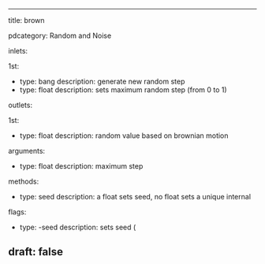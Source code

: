 --- 


title: brown

pdcategory: Random and Noise

inlets:

  1st:
  - type: bang
    description: generate new random step
  - type: float
    description: sets maximum random step (from 0 to 1)

outlets:

  1st:
  - type: float
    description: random value based on brownian motion

arguments:
  - type: float
    description: maximum step

methods:
  - type: seed <float>
    description: a float sets seed, no float sets a unique internal

flags:
  - type: -seed <float>
    description: sets seed (

draft: false
---